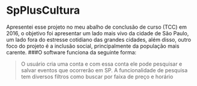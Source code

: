 # SpPlusCultura
Apresentei esse projeto no meu abalho de conclusão de curso (TCC) em 2016, o objetivo foi apresentar um lado mais vivo da cidade de São Paulo, um lado fora do estresse cotidiano das grandes cidades, além disso, outro foco do projeto é a inclusão social, principalmente da população mais carente.
###O software funciona da seguinte forma: 
>O usuário cria uma conta e com essa conta ele pode pesquisar e salvar eventos que ocorrerão em SP. A funcionalidade de pesquisa tem diversos filtros como buscar por faixa de preço e horário 
